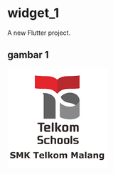 # widget_1

A new Flutter project.

## gambar 1

![alt text](https://github.com/Hayyu19/projectWidget/blob/main/images.png?raw=true)
